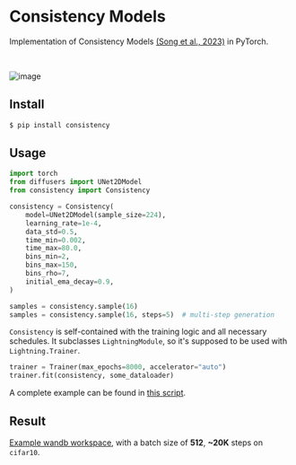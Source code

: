# Consistency Models

Implementation of Consistency Models [(Song et al., 2023)](https://arxiv.org/abs/2303.01469) in PyTorch.

<br />

![image](./assets/consistency_models.png)

## Install

```sh
$ pip install consistency
```

## Usage

```python
import torch
from diffusers import UNet2DModel
from consistency import Consistency

consistency = Consistency(
    model=UNet2DModel(sample_size=224),
    learning_rate=1e-4,
    data_std=0.5,
    time_min=0.002,
    time_max=80.0,
    bins_min=2,
    bins_max=150,
    bins_rho=7,
    initial_ema_decay=0.9,
)

samples = consistency.sample(16)
samples = consistency.sample(16, steps=5)  # multi-step generation
```

`Consistency` is self-contained with the training logic and all necessary schedules. It subclasses `LightningModule`, so it's supposed to be used with `Lightning.Trainer`.

```python
trainer = Trainer(max_epochs=8000, accelerator="auto")
trainer.fit(consistency, some_dataloader)
```

A complete example can be found in [this script](https://github.com/junhsss/consistency-models/blob/main/examples/train.py).

## Result

[Example wandb workspace](https://wandb.ai/junhsss/consistency/runs/pn566sjt?workspace=user-), with a batch size of **512**, **~20K** steps on `cifar10`.

